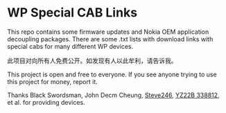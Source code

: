 # WP Special CAB Links
This repo contains some firmware updates and Nokia OEM application decoupling packages. There are some .txt lists with download links with special cabs for many different WP devices. 

此项目对向所有人免费公开。如发现有人以此牟利，请告诉我。

This project is open and free to everyone. If you see anyone trying to use this project for money, report it.

Thanks Black Swordsman, John Decm Cheung, [Steve246](https://github.com/SteveNo246), [YZ22B 338812](https://github.com/YZ22B338812), et al. for providing devices.
